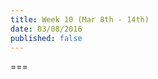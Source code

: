 ```yaml
---
title: Week 10 (Mar 8th - 14th)
date: 03/08/2016
published: false
---
```


<!--- Your weekly summary content goes here -->

===

<!--- Your weekly materials content goes here -->
